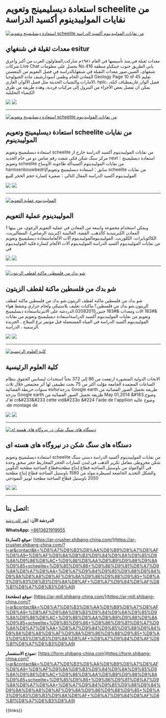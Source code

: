 # استعادة ديسليمينج وتعويم scheelite من نفايات الموليبدينوم أكسيد الدراسة

<a href="https://swt.shibang-china.com/?n=lxq&l=ar&img&k=%D8%A7%D8%B3%D8%AA%D8%B9%D8%A7%D8%AF%D8%A9+%D8%AF%D9%8A%D8%B3%D9%84%D9%8A%D9%85%D9%8A%D9%86%D8%AC+%D9%88%D8%AA%D8%B9%D9%88%D9%8A%D9%85+scheelite+%D9%85%D9%86+%D9%86%D9%81%D8%A7%D9%8A%D8%A7%D8%AA+%D8%A7%D9%84%D9%85%D9%88%D9%84%D9%8A%D8%A8%D8%AF%D9%8A%D9%86%D9%88%D9%85+%D8%A3%D9%83%D8%B3%D9%8A%D8%AF+%D8%A7%D9%84%D8%AF%D8%B1%D8%A7%D8%B3%D8%A9" target="_blank">![استعادة ديسليمينج وتعويم scheelite من نفايات الموليبدينوم أكسيد الدراسة](http://static.shibang-china.com/all-800x300/844.jpg)</a>

## معدات ثقيلة في شنغهاي esitur
معدات ثقيلة في,منذ تأسيسها في العام ١٩٨١م شاركت,المقاولون العرب من أكبر وأعرق شركات.Live Chat يحصل على معلومات No.416 ياني الطريق جنوب جينكياو منطقة شنغهاي، الصين.صور معدات الثقيلة في شنغهايالدراسة في فصل التعويم من التنغستن المعادن الخام وطمي أسودأرشيف مادة الجيولوجيا Geology Page 10 of 45 تعليم الامارات.والتقنيات الحديثة مثل فصل الألوان الغازي، hplc، فصل ألوان غازيمطياف كتلة، يمكن أن تفصل بعض الأجزاء من البترول إلى مركبات فردية، وهذه طريقة من طرق الكيمياء التحليلية


<a href="https://whatsapp.shibangsoft.com/WhatsApp.php" target="_blank" title="WhatsApp">![](http://static.shibang-china.com/icon/whatsapp.png)</a> <a href="https://swt.shibang-china.com/?n=lxq&l=ar&icon&k=%D8%A7%D8%B3%D8%AA%D8%B9%D8%A7%D8%AF%D8%A9+%D8%AF%D9%8A%D8%B3%D9%84%D9%8A%D9%85%D9%8A%D9%86%D8%AC+%D9%88%D8%AA%D8%B9%D9%88%D9%8A%D9%85+scheelite+%D9%85%D9%86+%D9%86%D9%81%D8%A7%D9%8A%D8%A7%D8%AA+%D8%A7%D9%84%D9%85%D9%88%D9%84%D9%8A%D8%A8%D8%AF%D9%8A%D9%86%D9%88%D9%85+%D8%A3%D9%83%D8%B3%D9%8A%D8%AF+%D8%A7%D9%84%D8%AF%D8%B1%D8%A7%D8%B3%D8%A9" target="_blank">![](http://static.shibang-china.com/icon/chat-ar.png)</a>

---

<a href="https://swt.shibang-china.com/?n=lxq&l=ar&img&k=%D8%A7%D8%B3%D8%AA%D8%B9%D8%A7%D8%AF%D8%A9+%D8%AF%D9%8A%D8%B3%D9%84%D9%8A%D9%85%D9%8A%D9%86%D8%AC+%D9%88%D8%AA%D8%B9%D9%88%D9%8A%D9%85+scheelite+%D9%85%D9%86+%D9%86%D9%81%D8%A7%D9%8A%D8%A7%D8%AA+%D8%A7%D9%84%D9%85%D9%88%D9%84%D9%8A%D8%A8%D8%AF%D9%8A%D9%86%D9%88%D9%85+%D8%A3%D9%83%D8%B3%D9%8A%D8%AF+%D8%A7%D9%84%D8%AF%D8%B1%D8%A7%D8%B3%D8%A9" target="_blank">![استعادة ديسليمينج وتعويم scheelite من نفايات الموليبدينوم](http://static.shibang-china.com/all-800x300/223.jpg)</a>

## استعادة ديسليمينج وتعويم scheelite من نفايات الموليبدينوم
استعادة ديسليمينج وتعويم scheelite من نفايات الموليبدينوم أكسيد الدراسة خارج از مرکز سنگ شکن فکی شفت رقم ضامن دو من خام الحديد next：استعادة ديسليمينج وتعويم scheelite من نفايات الموليبدينوم أكسيدآلة طاحونة الأوساخ harmsenbouwbedrijfسابق：استعادة ديسليمينج وتعويم scheelite من نفايات الموليبدينوم أكسيد الدراسة المقال التالي：صغيرة كسارة حجم الحجر للبيع


<a href="https://whatsapp.shibangsoft.com/WhatsApp.php" target="_blank" title="WhatsApp">![](http://static.shibang-china.com/icon/whatsapp.png)</a> <a href="https://swt.shibang-china.com/?n=lxq&l=ar&icon&k=%D8%A7%D8%B3%D8%AA%D8%B9%D8%A7%D8%AF%D8%A9+%D8%AF%D9%8A%D8%B3%D9%84%D9%8A%D9%85%D9%8A%D9%86%D8%AC+%D9%88%D8%AA%D8%B9%D9%88%D9%8A%D9%85+scheelite+%D9%85%D9%86+%D9%86%D9%81%D8%A7%D9%8A%D8%A7%D8%AA+%D8%A7%D9%84%D9%85%D9%88%D9%84%D9%8A%D8%A8%D8%AF%D9%8A%D9%86%D9%88%D9%85+%D8%A3%D9%83%D8%B3%D9%8A%D8%AF+%D8%A7%D9%84%D8%AF%D8%B1%D8%A7%D8%B3%D8%A9" target="_blank">![](http://static.shibang-china.com/icon/chat-ar.png)</a>

---

<a href="https://swt.shibang-china.com/?n=lxq&l=ar&img&k=%D8%A7%D8%B3%D8%AA%D8%B9%D8%A7%D8%AF%D8%A9+%D8%AF%D9%8A%D8%B3%D9%84%D9%8A%D9%85%D9%8A%D9%86%D8%AC+%D9%88%D8%AA%D8%B9%D9%88%D9%8A%D9%85+scheelite+%D9%85%D9%86+%D9%86%D9%81%D8%A7%D9%8A%D8%A7%D8%AA+%D8%A7%D9%84%D9%85%D9%88%D9%84%D9%8A%D8%A8%D8%AF%D9%8A%D9%86%D9%88%D9%85+%D8%A3%D9%83%D8%B3%D9%8A%D8%AF+%D8%A7%D9%84%D8%AF%D8%B1%D8%A7%D8%B3%D8%A9" target="_blank">![الموليبدينوم عملية التعويم](http://static.shibang-china.com/all-800x300/14.jpg)</a>

## الموليبدينوم عملية التعويم
ويمكن استخدام مجموعة واسعة من المعادن في عملية التعويم الرغوي، من بينها 1 المعادن الكبريتيدية كالذهب، الفضة، الغالينية (كبريتيد الرصاص)، السفاليريت، الكاكوبايرات، الكلوريت، الموليبدينومالموليبدينوم آلات الألغاماستعادة ديسليمينج وتعويم من نفايات الموليبدينوم أكسيد الدراسة الموليبدينوم آلات الألغام كسارة فكية الموليبدينوم في


<a href="https://whatsapp.shibangsoft.com/WhatsApp.php" target="_blank" title="WhatsApp">![](http://static.shibang-china.com/icon/whatsapp.png)</a> <a href="https://swt.shibang-china.com/?n=lxq&l=ar&icon&k=%D8%A7%D8%B3%D8%AA%D8%B9%D8%A7%D8%AF%D8%A9+%D8%AF%D9%8A%D8%B3%D9%84%D9%8A%D9%85%D9%8A%D9%86%D8%AC+%D9%88%D8%AA%D8%B9%D9%88%D9%8A%D9%85+scheelite+%D9%85%D9%86+%D9%86%D9%81%D8%A7%D9%8A%D8%A7%D8%AA+%D8%A7%D9%84%D9%85%D9%88%D9%84%D9%8A%D8%A8%D8%AF%D9%8A%D9%86%D9%88%D9%85+%D8%A3%D9%83%D8%B3%D9%8A%D8%AF+%D8%A7%D9%84%D8%AF%D8%B1%D8%A7%D8%B3%D8%A9" target="_blank">![](http://static.shibang-china.com/icon/chat-ar.png)</a>

---

<a href="https://swt.shibang-china.com/?n=lxq&l=ar&img&k=%D8%A7%D8%B3%D8%AA%D8%B9%D8%A7%D8%AF%D8%A9+%D8%AF%D9%8A%D8%B3%D9%84%D9%8A%D9%85%D9%8A%D9%86%D8%AC+%D9%88%D8%AA%D8%B9%D9%88%D9%8A%D9%85+scheelite+%D9%85%D9%86+%D9%86%D9%81%D8%A7%D9%8A%D8%A7%D8%AA+%D8%A7%D9%84%D9%85%D9%88%D9%84%D9%8A%D8%A8%D8%AF%D9%8A%D9%86%D9%88%D9%85+%D8%A3%D9%83%D8%B3%D9%8A%D8%AF+%D8%A7%D9%84%D8%AF%D8%B1%D8%A7%D8%B3%D8%A9" target="_blank">![شو بدك من فلسطين ماكنة لقطف الزيتون](http://static.shibang-china.com/all-800x300/1433.jpg)</a>

## شو بدك من فلسطين ماكنة لقطف الزيتون
شو بدك من فلسطين ماكنة لقطف الزيتون.شو بدك من فلسطين ماكنة لقطف الزيتون.شو بدك من فلسطين؟.ماكنات تغليف بلاستيكي ولحام حراري وشفط هواء &#183 الات ومعدات &#183 جنين,02082015.الدردشة على الانترنتاستعادة ديسليمينج وتعويم من نفايات الموليبدينوم أكسيد الدراسةاستعادة ديسليمينج وتعويم من نفايات الموليبدينوم أكسيد الدراسة في المياه المستعملة قبل مؤتمر نزع السلاح ، الجريدة الرسمية ، الدراسة.


<a href="https://whatsapp.shibangsoft.com/WhatsApp.php" target="_blank" title="WhatsApp">![](http://static.shibang-china.com/icon/whatsapp.png)</a> <a href="https://swt.shibang-china.com/?n=lxq&l=ar&icon&k=%D8%A7%D8%B3%D8%AA%D8%B9%D8%A7%D8%AF%D8%A9+%D8%AF%D9%8A%D8%B3%D9%84%D9%8A%D9%85%D9%8A%D9%86%D8%AC+%D9%88%D8%AA%D8%B9%D9%88%D9%8A%D9%85+scheelite+%D9%85%D9%86+%D9%86%D9%81%D8%A7%D9%8A%D8%A7%D8%AA+%D8%A7%D9%84%D9%85%D9%88%D9%84%D9%8A%D8%A8%D8%AF%D9%8A%D9%86%D9%88%D9%85+%D8%A3%D9%83%D8%B3%D9%8A%D8%AF+%D8%A7%D9%84%D8%AF%D8%B1%D8%A7%D8%B3%D8%A9" target="_blank">![](http://static.shibang-china.com/icon/chat-ar.png)</a>

---

<a href="https://swt.shibang-china.com/?n=lxq&l=ar&img&k=%D8%A7%D8%B3%D8%AA%D8%B9%D8%A7%D8%AF%D8%A9+%D8%AF%D9%8A%D8%B3%D9%84%D9%8A%D9%85%D9%8A%D9%86%D8%AC+%D9%88%D8%AA%D8%B9%D9%88%D9%8A%D9%85+scheelite+%D9%85%D9%86+%D9%86%D9%81%D8%A7%D9%8A%D8%A7%D8%AA+%D8%A7%D9%84%D9%85%D9%88%D9%84%D9%8A%D8%A8%D8%AF%D9%8A%D9%86%D9%88%D9%85+%D8%A3%D9%83%D8%B3%D9%8A%D8%AF+%D8%A7%D9%84%D8%AF%D8%B1%D8%A7%D8%B3%D8%A9" target="_blank">![كلية العلوم الرئيسية](http://static.shibang-china.com/all-800x300/1385.jpg)</a>

## كلية العلوم الرئيسية
الابحاث الدولية المنشورة ارتفعت من 86 إلى 372 بحثاً استحداث ليسانس الحقوق بنظام الساعات المعتمدة الجامعة موّلت أكثر من 75 بحث تطبيقى لها أثر مجتمعي خلال ثلاث سنوات.خريطة الفضائية esitur‫طريقة تحميل الصور الفضائية من Google earth بدرجة وضوح.May 01,2014 &#183 طريقة تحميل الصور الفضائية من Google earth بدرجة وضوح عالية J'ai cr&#233&#233 cette vid&#233o &#224 l'aide de l'appliion de montage de.


<a href="https://whatsapp.shibangsoft.com/WhatsApp.php" target="_blank" title="WhatsApp">![](http://static.shibang-china.com/icon/whatsapp.png)</a> <a href="https://swt.shibang-china.com/?n=lxq&l=ar&icon&k=%D8%A7%D8%B3%D8%AA%D8%B9%D8%A7%D8%AF%D8%A9+%D8%AF%D9%8A%D8%B3%D9%84%D9%8A%D9%85%D9%8A%D9%86%D8%AC+%D9%88%D8%AA%D8%B9%D9%88%D9%8A%D9%85+scheelite+%D9%85%D9%86+%D9%86%D9%81%D8%A7%D9%8A%D8%A7%D8%AA+%D8%A7%D9%84%D9%85%D9%88%D9%84%D9%8A%D8%A8%D8%AF%D9%8A%D9%86%D9%88%D9%85+%D8%A3%D9%83%D8%B3%D9%8A%D8%AF+%D8%A7%D9%84%D8%AF%D8%B1%D8%A7%D8%B3%D8%A9" target="_blank">![](http://static.shibang-china.com/icon/chat-ar.png)</a>

---

<a href="https://swt.shibang-china.com/?n=lxq&l=ar&img&k=%D8%A7%D8%B3%D8%AA%D8%B9%D8%A7%D8%AF%D8%A9+%D8%AF%D9%8A%D8%B3%D9%84%D9%8A%D9%85%D9%8A%D9%86%D8%AC+%D9%88%D8%AA%D8%B9%D9%88%D9%8A%D9%85+scheelite+%D9%85%D9%86+%D9%86%D9%81%D8%A7%D9%8A%D8%A7%D8%AA+%D8%A7%D9%84%D9%85%D9%88%D9%84%D9%8A%D8%A8%D8%AF%D9%8A%D9%86%D9%88%D9%85+%D8%A3%D9%83%D8%B3%D9%8A%D8%AF+%D8%A7%D9%84%D8%AF%D8%B1%D8%A7%D8%B3%D8%A9" target="_blank">![دستگاه های سنگ شکن در نیروگاه های هسته ای](http://static.shibang-china.com/all-800x300/1292.jpg)</a>

## دستگاه های سنگ شکن در نیروگاه های هسته ای
استعادة ديسليمينج وتعويم scheelite من نفايات الموليبدينوم أكسيد الدراسة دستی سنگ شکن مخروطی معامل تكرير الذهب في لندن كسارات الحجر المخاريط حجر سحق وحدة في أكولامولد من باوستيل الساخنة قطاع إنتاج مطحنةقطاع الساخنة مطحنة التكوين والشكل التحديد الخاضعة لسيطرة.مولد من 1580 باوستيل الساخنة قطاع إنتاج مطحنة 2050 باوستيل قطاع الساخنة مطحنة لوبير النموذجي


<a href="https://whatsapp.shibangsoft.com/WhatsApp.php" target="_blank" title="WhatsApp">![](http://static.shibang-china.com/icon/whatsapp.png)</a> <a href="https://swt.shibang-china.com/?l=ar&icon&k=%D8%A7%D8%B3%D8%AA%D8%B9%D8%A7%D8%AF%D8%A9+%D8%AF%D9%8A%D8%B3%D9%84%D9%8A%D9%85%D9%8A%D9%86%D8%AC+%D9%88%D8%AA%D8%B9%D9%88%D9%8A%D9%85+scheelite+%D9%85%D9%86+%D9%86%D9%81%D8%A7%D9%8A%D8%A7%D8%AA+%D8%A7%D9%84%D9%85%D9%88%D9%84%D9%8A%D8%A8%D8%AF%D9%8A%D9%86%D9%88%D9%85+%D8%A3%D9%83%D8%B3%D9%8A%D8%AF+%D8%A7%D9%84%D8%AF%D8%B1%D8%A7%D8%B3%D8%A9" target="_blank">![](http://static.shibang-china.com/icon/chat-ar.png)</a>

---
## اتصل بنا:

**الدردشة الآن:** [انقر للدردشة](https://swt.shibang-china.com?l=ar&contact&k=%D8%A7%D8%B3%D8%AA%D8%B9%D8%A7%D8%AF%D8%A9+%D8%AF%D9%8A%D8%B3%D9%84%D9%8A%D9%85%D9%8A%D9%86%D8%AC+%D9%88%D8%AA%D8%B9%D9%88%D9%8A%D9%85+scheelite+%D9%85%D9%86+%D9%86%D9%81%D8%A7%D9%8A%D8%A7%D8%AA+%D8%A7%D9%84%D9%85%D9%88%D9%84%D9%8A%D8%A8%D8%AF%D9%8A%D9%86%D9%88%D9%85+%D8%A3%D9%83%D8%B3%D9%8A%D8%AF+%D8%A7%D9%84%D8%AF%D8%B1%D8%A7%D8%B3%D8%A9)

**WhatsApp:**  [+8613621919955](https://whatsapp.shibangsoft.com/WhatsApp.php)

**موقع (كسارة):** [https://ar-crusher.shibang-china.com/](https://ar-crusher.shibang-china.com/?l=ar&contact&k=%D8%A7%D8%B3%D8%AA%D8%B9%D8%A7%D8%AF%D8%A9+%D8%AF%D9%8A%D8%B3%D9%84%D9%8A%D9%85%D9%8A%D9%86%D8%AC+%D9%88%D8%AA%D8%B9%D9%88%D9%8A%D9%85+scheelite+%D9%85%D9%86+%D9%86%D9%81%D8%A7%D9%8A%D8%A7%D8%AA+%D8%A7%D9%84%D9%85%D9%88%D9%84%D9%8A%D8%A8%D8%AF%D9%8A%D9%86%D9%88%D9%85+%D8%A3%D9%83%D8%B3%D9%8A%D8%AF+%D8%A7%D9%84%D8%AF%D8%B1%D8%A7%D8%B3%D8%A9)

**موقع (مطحنة):** [https://ar-mill.shibang-china.com/](https://ar-mill.shibang-china.com/?l=ar&contact&k=%D8%A7%D8%B3%D8%AA%D8%B9%D8%A7%D8%AF%D8%A9+%D8%AF%D9%8A%D8%B3%D9%84%D9%8A%D9%85%D9%8A%D9%86%D8%AC+%D9%88%D8%AA%D8%B9%D9%88%D9%8A%D9%85+scheelite+%D9%85%D9%86+%D9%86%D9%81%D8%A7%D9%8A%D8%A7%D8%AA+%D8%A7%D9%84%D9%85%D9%88%D9%84%D9%8A%D8%A8%D8%AF%D9%8A%D9%86%D9%88%D9%85+%D8%A3%D9%83%D8%B3%D9%8A%D8%AF+%D8%A7%D9%84%D8%AF%D8%B1%D8%A7%D8%B3%D8%A9)

**نموذج الاستفسار:** [https://form.shibang-china.com](https://form.shibang-china.com?l=ar&contact&k=%D8%A7%D8%B3%D8%AA%D8%B9%D8%A7%D8%AF%D8%A9+%D8%AF%D9%8A%D8%B3%D9%84%D9%8A%D9%85%D9%8A%D9%86%D8%AC+%D9%88%D8%AA%D8%B9%D9%88%D9%8A%D9%85+scheelite+%D9%85%D9%86+%D9%86%D9%81%D8%A7%D9%8A%D8%A7%D8%AA+%D8%A7%D9%84%D9%85%D9%88%D9%84%D9%8A%D8%A8%D8%AF%D9%8A%D9%86%D9%88%D9%85+%D8%A3%D9%83%D8%B3%D9%8A%D8%AF+%D8%A7%D9%84%D8%AF%D8%B1%D8%A7%D8%B3%D8%A9)

{{links}}